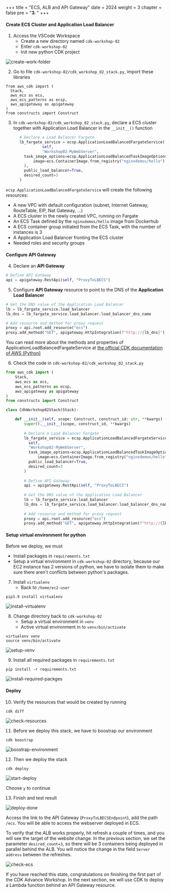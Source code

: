 +++
title = "ECS, ALB and API Gateway"
date = 2024
weight = 3
chapter = false
pre = "<b>3. </b>"
+++

#### Create ECS Cluster and Application Load Balancer

1. Access the VSCode Workspace
    - Create a new directory named `cdk-workshop-02`
    - Enter `cdk-workshop-02`
    - Init new python CDK project

![create-work-folder](/images/3-ecs-alb-and-api-gateway/3.1-create-work-folder.png)

2. Go to file `cdk-workshop-02/cdk_workshop_02_stack.py`, import these libraries

```
from aws_cdk import (
  Stack,
  aws_ecs as ecs,
  aws_ecs_patterns as ecsp,
  aws_apigateway as apigateway
)
from constructs import Construct
```

3. In `cdk-workshop-02/cdk_workshop_02_stack.py`, declare a ECS cluster together with Application Load Balancer in the `__init__()` function

```py
      # Declare a Load Balancer Fargate 
      lb_fargate_service = ecsp.ApplicationLoadBalancedFargateService(
				self, 
				"Workshop02-MyWebServer",
        task_image_options=ecsp.ApplicationLoadBalancedTaskImageOptions(
            image=ecs.ContainerImage.from_registry("nginxdemos/hello")
        ),
        public_load_balancer=True,
        desired_count=3
      )
```
`ecsp.ApplicationLoadBalancedFargateService` will create the following resources:

  - A new VPC with default configuration (subnet, Internet Gateway, RouteTable, EIP, Nat Gateway, …)
  - A ECS cluster in the newly created VPC, running on Fargate
  - An ECS Task defined by the `nginxdemos/hello` image from Dockerhub
  - A ECS container group initiated from the ECS Task, with the number of instances is 3
  - A Application Load Balancer fronting the ECS cluster
  - Needed roles and security groups

#### Configure API Gateway

4. Declare an **API Gateway**

```py
# Define API Gateway
api = apigateway.RestApi(self, "ProxyToLBECS")
```

5. Configure **API Gateway** resource to point to the DNS of the **Application Load Balancer**

```py
# Get the DNS value of the Application Load Balancer 
lb = lb_fargate_service.load_balancer
lb_dns = lb_fargate_service.load_balancer.load_balancer_dns_name

# Add resource and method for proxy request
proxy = api.root.add_resource("ecs")
proxy.add_method("GET", apigateway.HttpIntegration(f"http://{lb_dns}"))
```

You can read more about the methods and properties of ApplicationLoadBalancedFargateService at [the official CDK documentation of AWS (Python)](https://docs.aws.amazon.com/cdk/api/v2/python/aws_cdk.aws_ecs_patterns/ApplicationLoadBalancedFargateService.html)

6. Check the code in `cdk-workshop-02/cdk_workshop_02_stack.py`

```py
from aws_cdk import (
    Stack,
    aws_ecs as ecs,
    aws_ecs_patterns as ecsp,
    aws_apigateway as apigateway
)
from constructs import Construct

class CdkWorkshop02Stack(Stack):

    def __init__(self, scope: Construct, construct_id: str, **kwargs) -> None:
        super().__init__(scope, construct_id, **kwargs)
        
        # Declare a Load Balancer Fargate 
        lb_fargate_service = ecsp.ApplicationLoadBalancedFargateService(
          self, 
          "Workshop02-MyWebServer",
          task_image_options=ecsp.ApplicationLoadBalancedTaskImageOptions(
              image=ecs.ContainerImage.from_registry("nginxdemos/hello")),
          public_load_balancer=True,
          desired_count=3
        )
        
        # Define API Gateway
        api = apigateway.RestApi(self, "ProxyToLBECS")
        
        # Get the DNS value of the Application Load Balancer 
        lb = lb_fargate_service.load_balancer
        lb_dns = lb_fargate_service.load_balancer.load_balancer_dns_name
        
        # Add resource and method for proxy request
        proxy = api.root.add_resource("ecs")
        proxy.add_method("GET", apigateway.HttpIntegration(f"http://{lb_dns}"))
```

#### Setup virtual environment for python
Before we deploy, we must
  - Install packages in `requirements.txt`
  - Setup a virtual environment in `cdk-workshop-02` directory, because our EC2 instance has 2 versions of python, we have to isolate them to make sure there aren't conflicts between python's packages.

7. Install `virtualenv`
    - Back to `/home/ec2-user`

```
pip3.9 install virtualenv
```

![install-virtualenv](/images/3-ecs-alb-and-api-gateway/3.2-install-virtualenv.png)

8. Change directory back to `cdk-workshop-02`
    - Setup a virtual environment in `venv`
    - Active virtual environment in to `venv/bin/activate`

```
virtualenv venv
source venv/bin/activate
```

![setup-venv](/images/3-ecs-alb-and-api-gateway/3.3-setup-venv.png)

9. Install all required packages in `requirements.txt`

```
pip install -r requirements.txt
```

![install-required-packges](/images/3-ecs-alb-and-api-gateway/3.4-install-required-packges.png)

#### Deploy

10. Verify the resources that would be created by running

```
cdk diff
```

![check-resources](/images/3-ecs-alb-and-api-gateway/3.5-check-resources.png)

11. Before we deploy this stack, we have to boostrap our environment

```
cdk boostrap
```

![boostrap-environment](/images/3-ecs-alb-and-api-gateway/3.6-boostrap-environment.png)

12. Then we deploy the stack

```
cdk deploy
```

![start-deploy](/images/3-ecs-alb-and-api-gateway/3.7-start-deploy.png)

Choose `y` to continue

13. Finish and test result

![deploy-done](/images/3-ecs-alb-and-api-gateway/3.8-deploy-done.png)

Access the link to the API Gateway (`ProxyToLBECSEndpoint`), add the path `/ecs`. You will be able to access the webserver deployed in ECS.

To verify that the ALB works properly, hit refresh a couple of times, and you will see the target of the website change. In the previous section, we set the parameter `desired_count=3`, so there will be 3 containers being deployed in parallel behind the ALB. You will notice the change in the field `Server address` between the refreshes.

![check-ecs](/images/3-ecs-alb-and-api-gateway/3.9-check-ecs.png)

If you have reached this state, congratulations on finishing the first part of the CDK Advance Workshop. In the next section, we will use CDK to deploy a Lambda function behind an API Gateway resource.